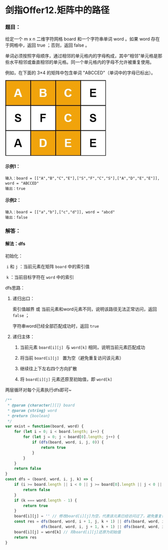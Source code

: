 # 剑指Offer12.矩阵中的路径

### 题目：

给定一个 m x n 二维字符网格 board 和一个字符串单词 word 。如果 word 存在于网格中，返回 true ；否则，返回 false 。

单词必须按照字母顺序，通过相邻的单元格内的字母构成，其中“相邻”单元格是那些水平相邻或垂直相邻的单元格。同一个单元格内的字母不允许被重复使用。

例如，在下面的 3×4 的矩阵中包含单词 "ABCCED"（单词中的字母已标出）。

<img src="images\word2.jpg" alt="1672728632326" style="zoom: 100%;" />

#### 示例1：

```
输入：board = [["A","B","C","E"],["S","F","C","S"],["A","D","E","E"]], word = "ABCCED"
输出：true
```

#### 示例2：

```
输入：board = [["a","b"],["c","d"]], word = "abcd"
输出：false
```



### 解答：

#### 解法：dfs

初始化：

​	 `i` 和 `j` ：当前元素在矩阵 `board` 中的索引值

​	`k` ：当前目标字符在 `word` 中的索引

dfs思路：

1. 递归出口：

   索引值越界 或 当前元素和word元素不同，说明该路径无法正常访问，返回 `false` ；

   字符串word已经全部匹配成功时，返回 `true`

 2. 递归主体：

    1. 当前元素 `board[i][j] `与 `word[k]` 相同，说明当前元素匹配成功

    2. 将当前 `board[i][j] ` 置为空（避免重复访问该元素）

    3. 继续往上下左右四个方向扩散

    4. 将 `board[i][j]` 元素还原至初始值，即 `word[k]`

两层循环对每个元素执行dfs即可~

```js
/**
 * @param {character[][]} board
 * @param {string} word
 * @return {boolean}
 */
var exist = function(board, word) {
    for (let i = 0; i < board.length; i++) {
        for (let j = 0; j < board[0].length; j++) {
            if (dfs(board, word, i, j, 0)) {
                return true
            }
        }
    }
    return false
}
const dfs = (board, word, i, j, k) => {
    if (i >= board.length || i < 0 || j >= board[0].length || j < 0 || board[i][j] !== word[k]) {
        return false
    }
    if (k === word.length - 1) {
        return true
    }
    board[i][j] = '' // 修改board[i][j]为空，代表该元素已经访问过了，避免重复访问
    const res = dfs(board, word, i + 1, j, k + 1) || dfs(board, word, i - 1, j, k + 1) ||
                dfs(board, word, i, j + 1, k + 1) || dfs(board, word, i, j - 1, k + 1)
    board[i][j] = word[k] // 将board[i][j]还原为初始值
    return res
}
```

